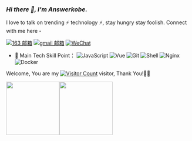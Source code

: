 ### _Hi there 👋, I'm Answerkobe._

I love to talk on trending ⚡ technology ⚡, stay hungry stay foolish. Connect with me here -

[![163 邮箱](https://img.shields.io/badge/-163%20Mail-FC1F1F?style=plastic&link=mailto:find_answerirving@163.com)](mailto:find_answerirving@163.com)
[![gmail 邮箱](https://img.shields.io/badge/Gmail-D14836?logo=gmail&logoColor=white)](mailto:kobedeity@gmail.com)
[![WeChat](https://img.shields.io/badge/WeChat-07C160?logo=wechat&logoColor=white)](https://raw.githubusercontent.com/all-smile/nav/v1.0.6/static/images/qrcode_wechat02.jpg)

- 🚀 Main Tech Skill Point：
  ![JavaScript](https://img.shields.io/badge/JavaScript-000000?logo=JavaScript&logoColor=FFCA28)
  ![Vue](https://img.shields.io/badge/Vue.js-35495E?logo=vue.js&logoColor=4FC08D)
  ![Git](https://img.shields.io/badge/-Git-000000?logo=git&logoColor=FF7043)
  ![Shell](https://img.shields.io/badge/-Shell-4EC422?logo=Shell&logoColor=FF7043)
  ![Nginx](https://img.shields.io/badge/-Nginx-F6C915?logo=nginx&logoColor=029137)
  ![Docker](https://img.shields.io/badge/docker-20232A?logo=docker&logoColor=61DAFB)


Welcome, You are my [![Visitor Count](https://profile-counter.glitch.me/answerkobe/count.svg)](https://answerkobe.github.io/) visitor, Thank You!🎉🎉

<!-- [![Top Langs](https://github-readme-stats.vercel.app/api/top-langs/?username=all-smile&theme=flag-india)](https://github.com/answerkobe/github-readme-stats) -->

[<span><img src="https://github-readme-stats.vercel.app/api/top-langs/?username=answerkobe&layout=compact" height=145/></span><span><img src="https://github-readme-stats.vercel.app/api?username=answerkobe&count_private=true&show_icons=true" height=145/></span>](https://answerkobe.github.io/)
